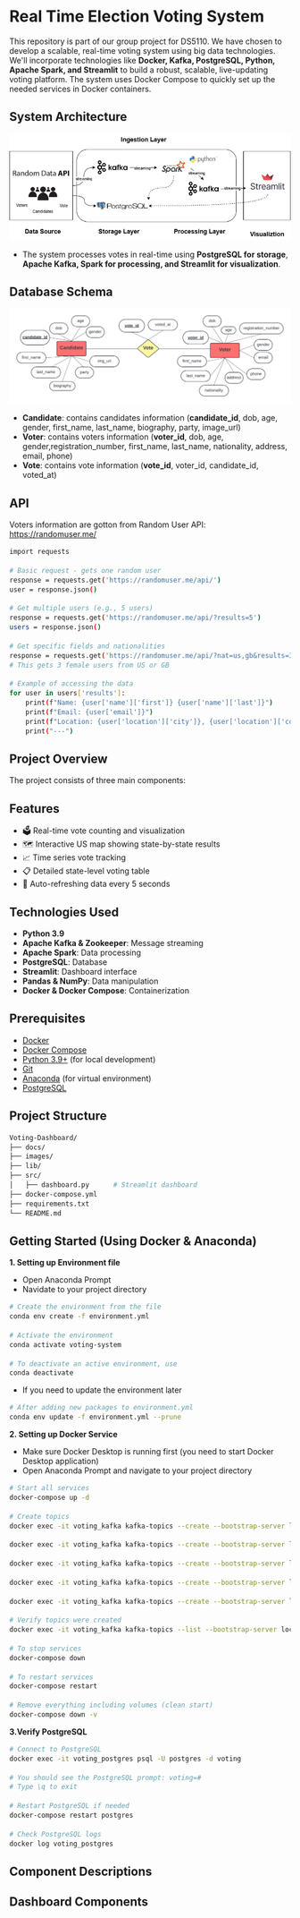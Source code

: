 # Real Time Election Voting System
This repository is part of our group project for DS5110. We have chosen to develop a scalable, real-time voting system using big data technologies. We'll incorporate technologies like **Docker, Kafka, PostgreSQL, Python, Apache Spark, and Streamlit** to build a robust, scalable, live-updating voting platform. The system uses Docker Compose to quickly set up the needed services in Docker containers.

## System Architecture
![System_Architecture](images/system_architecture.png)
- The system processes votes in real-time using **PostgreSQL for storage**, **Apache Kafka, Spark for processing, and Streamlit for visualization**.

## Database Schema
![Database_Design](images/database_design.png)
- **Candidate**: contains candidates information (**candidate_id**, dob, age, gender, first_name, last_name, biography, party, image_url)
- **Voter**: contains voters information (**voter_id**, dob, age, gender,registration_number, first_name, last_name, nationality, address, email, phone)
- **Vote**: contains vote information (**vote_id**, voter_id, candidate_id, voted_at)

## API
Voters information are gotton from Random User API: https://randomuser.me/

```bash Example
import requests

# Basic request - gets one random user
response = requests.get('https://randomuser.me/api/')
user = response.json()

# Get multiple users (e.g., 5 users)
response = requests.get('https://randomuser.me/api/?results=5')
users = response.json()

# Get specific fields and nationalities
response = requests.get('https://randomuser.me/api/?nat=us,gb&results=3&gender=female')
# This gets 3 female users from US or GB

# Example of accessing the data
for user in users['results']:
    print(f"Name: {user['name']['first']} {user['name']['last']}")
    print(f"Email: {user['email']}")
    print(f"Location: {user['location']['city']}, {user['location']['country']}")
    print("---")
```
## Project Overview

The project consists of three main components:

## Features
- 🗳️ Real-time vote counting and visualization
- 🗺️ Interactive US map showing state-by-state results
- 📈 Time series vote tracking
- 📋 Detailed state-level voting table
- 🔄 Auto-refreshing data every 5 seconds

## Technologies Used

- **Python 3.9**
- **Apache Kafka & Zookeeper**: Message streaming
- **Apache Spark**: Data processing
- **PostgreSQL**: Database
- **Streamlit**: Dashboard interface
- **Pandas & NumPy**: Data manipulation
- **Docker & Docker Compose**: Containerization

## Prerequisites

- [Docker](https://www.docker.com/get-started)
- [Docker Compose](https://docs.docker.com/compose/install/)
- [Python 3.9+](https://www.python.org/downloads/) (for local development)
- [Git](https://git-scm.com/downloads)
- [Anaconda](https://www.anaconda.com/download) (for virtual environment)
- [PostgreSQL](https://www.postgresql.org/download/)

## Project Structure
```bash
Voting-Dashboard/
├── docs/
├── images/
├── lib/
├── src/
│   ├── dashboard.py      # Streamlit dashboard
├── docker-compose.yml
├── requirements.txt
└── README.md
```
## Getting Started (Using Docker & Anaconda)
**1. Setting up Environment file**
- Open Anaconda Prompt
- Navidate to your project directory
```bash
# Create the environment from the file
conda env create -f environment.yml

# Activate the environment
conda activate voting-system

# To deactivate an active environment, use
conda deactivate
```
- If you need to update the environment later
```bash
# After adding new packages to environment.yml
conda env update -f environment.yml --prune
```

**2. Setting up Docker Service**
- Make sure Docker Desktop is running first (you need to start Docker Desktop application)
- Open Anaconda Prompt and navigate to your project directory
```bash
# Start all services
docker-compose up -d

# Create topics
docker exec -it voting_kafka kafka-topics --create --bootstrap-server localhost:9092 --topic voters_topic --partitions 1 --replication-factor 1

docker exec -it voting_kafka kafka-topics --create --bootstrap-server localhost:9092 --topic candidates_topic --partitions 1 --replication-factor 1

docker exec -it voting_kafka kafka-topics --create --bootstrap-server localhost:9092 --topic votes_topic --partitions 1 --replication-factor 1

docker exec -it voting_kafka kafka-topics --create --bootstrap-server localhost:9092 --topic aggregated_votes_per_candidate --partitions 1 --replication-factor 1

docker exec -it voting_kafka kafka-topics --create --bootstrap-server localhost:9092 --topic aggregated_turnout_by_location --partitions 1 --replication-factor 1

# Verify topics were created
docker exec -it voting_kafka kafka-topics --list --bootstrap-server localhost:9092

# To stop services 
docker-compose down

# To restart services
docker-compose restart

# Remove everything including volumes (clean start)
docker-compose down -v

```

**3.Verify PostgreSQL**
```bash
# Connect to PostgreSQL
docker exec -it voting_postgres psql -U postgres -d voting

# You should see the PostgreSQL prompt: voting=#
# Type \q to exit

# Restart PostgreSQL if needed
docker-compose restart postgres

# Check PostgreSQL logs
docker log voting_postgres

```




## Component Descriptions



## Dashboard Components
